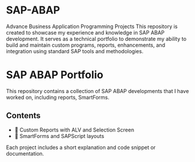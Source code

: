 # SAP-ABAP
Advance Business Application Programming Projects
This repository is created to showcase my experience and knowledge in SAP ABAP development. It serves as a technical portfolio to demonstrate my ability to build and maintain custom programs, reports, enhancements, and integration using standard SAP tools and methodologies.

# SAP ABAP Portfolio
This repository contains a collection of SAP ABAP developments that I have worked on, including reports, SmartForms.

## Contents
- 📄 Custom Reports with ALV and Selection Screen
- 🧾 SmartForms and SAPScript layouts

Each project includes a short explanation and code snippet or documentation.
